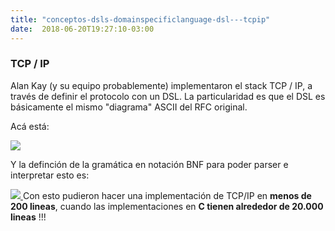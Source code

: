 ```yaml
---
title: "conceptos-dsls-domainspecificlanguage-dsl---tcpip"
date:  2018-06-20T19:27:10-03:00
---
```



### TCP / IP
Alan Kay (y su equipo probablemente) implementaron el stack TCP / IP, a través de definir el protocolo con un DSL.
La particularidad es que el DSL es básicamente el mismo "diagrama" ASCII del RFC original.

Acá está:


[![](https://sites.google.com/site/programacionhm/_/rsrc/1402153838829/conceptos/dsls/domainspecificlanguage/tcpheader.png)
](conceptos-dsls-domainspecificlanguage-tcpheader-png?attredirects=0)

Y la definción de la gramática en notación BNF para poder parser e interpretar esto es:


[![](https://sites.google.com/site/programacionhm/_/rsrc/1402153838796/conceptos/dsls/domainspecificlanguage/diagramcode.png)
](conceptos-dsls-domainspecificlanguage-diagramcode-png?attredirects=0)
Con esto pudieron hacer una implementación de TCP/IP en **menos de 200 lineas**, cuando las implementaciones en **C tienen alrededor de 20.000 lineas** !!!